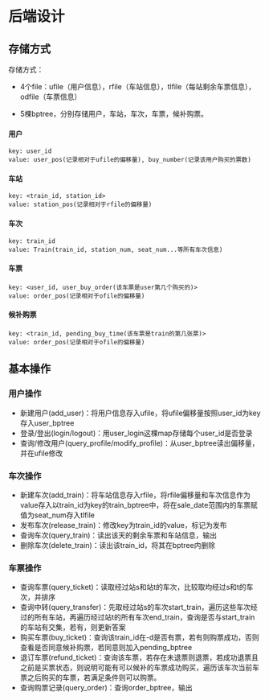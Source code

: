 # 后端设计



##  存储方式

存储方式：

- 4个file：ufile（用户信息），rfile（车站信息），tlfile（每站剩余车票信息），odfile（车票信息）

- 5棵bptree，分别存储用户，车站，车次，车票，候补购票。

#### 用户

```
key: user_id
value: user_pos(记录相对于ufile的偏移量), buy_number(记录该用户购买的票数)
```

#### 车站

```
key: <train_id, station_id> 
value: station_pos(记录相对于rfile的偏移量)
```

#### 车次

```
key: train_id
value: Train(train_id, station_num, seat_num...等所有车次信息)
```

#### 车票

```
key: <user_id, user_buy_order(该车票是user第几个购买的)>
value: order_pos(记录相对于ofile的偏移量)
```

#### 候补购票

```
key: <train_id, pending_buy_time(该车票是train的第几张票)>
value: order_pos(记录相对于ofile的偏移量)
```



## 基本操作

### 用户操作

- 新建用户(add_user)：将用户信息存入ufile，将ufile偏移量按照user_id为key存入user_bptree
- 登录/登出(login/logout)：用user_login这棵map存储每个user_id是否登录
- 查询/修改用户(query_profile/modify_profile)：从user_bptree读出偏移量，并在ufile修改



### 车次操作

- 新建车次(add_train)：将车站信息存入rfile，将rfile偏移量和车次信息作为value存入以train_id为key的train_bptree中，将在sale_date范围内的车票赋值为seat_num存入tlfile
- 发布车次(release_train)：修改key为train_id的value，标记为发布
- 查询车次(query_train)：读出该天的剩余车票和车站信息，输出
- 删除车次(delete_train)：读出该train_id，将其在bptree内删除



### 车票操作

- 查询车票(query_ticket)：读取经过站s和站t的车次，比较取均经过s和t的车次，并排序
- 查询中转(query_transfer)：先取经过站s的车次start_train，遍历这些车次经过的所有车站，再遍历经过站t的所有车次end_train，查询是否与start_train的车站有交集，若有，则更新答案
- 购买车票(buy_ticket)：查询该train_id在-d是否有票，若有则购票成功，否则查看是否同意候补购票，若同意则加入pending_bptree
- 退订车票(refund_ticket)：查询该车票，若存在未退票则退票，若成功退票且之前是买票状态，则说明可能有可以候补的车票成功购买，遍历该车次当前车票之后购买的车票，若满足条件则可以购票。
- 查询购票记录(query_order)：查询order_bptree，输出













